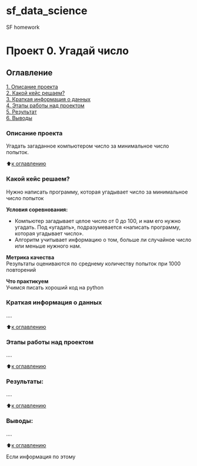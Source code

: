 # sf_data_science
SF homework
# Проект 0. Угадай число

## Оглавление  
[1. Описание проекта](https://github.com/StepanovEU/sf_data_science/blob/main/README.md#Описание-проекта)  
[2. Какой кейс решаем?](https://github.com/StepanovEU/sf_data_science/blob/main/README.md#Какой-кейс-решаем)  
[3. Краткая информация о данных](https://github.com/StepanovEU/sf_data_science/blob/main/README.md#Краткая-информация-о-данных)  
[4. Этапы работы над проектом](https://github.com/StepanovEU/sf_data_science/blob/main/README.md#Этапы-работы-над-проектом)  
[5. Результат](https://github.com/StepanovEU/sf_data_science/blob/main/README.md#Результаты)    
[6. Выводы](https://github.com/StepanovEU/sf_data_science/blob/main/README.md#Выводы) 

### Описание проекта    
Угадать загаданное компьютером число за минимальное число попыток.

:arrow_up:[к оглавлению](https://github.com/StepanovEU/sf_data_science/blob/main/README.md#Оглавление)


### Какой кейс решаем?    
Нужно написать программу, которая угадывает число за минимальное число попыток

**Условия соревнования:**  
- Компьютер загадывает целое число от 0 до 100, и нам его нужно угадать. Под «угадать», подразумевается «написать программу, которая угадывает число».
- Алгоритм учитывает информацию о том, больше ли случайное число или меньше нужного нам.

**Метрика качества**     
Результаты оцениваются по среднему количеству попыток при 1000 повторений

**Что практикуем**     
Учимся писать хороший код на python


### Краткая информация о данных
....
  
:arrow_up:[к оглавлению](https://github.com/StepanovEU/sf_data_science/blob/main/README.md#Оглавление)


### Этапы работы над проектом  
....

:arrow_up:[к оглавлению](https://github.com/StepanovEU/sf_data_science/blob/main/README.md#Оглавление)


### Результаты:  
....

:arrow_up:[к оглавлению](https://github.com/StepanovEU/sf_data_science/blob/main/README.md#Оглавление)


### Выводы:  
....

:arrow_up:[к оглавлению](https://github.com/StepanovEU/sf_data_science/blob/main/README.md#Оглавление)


Если информация по этому